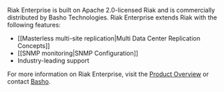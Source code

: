 Riak Enterprise is built on Apache 2.0-licensed Riak and is commercially distributed by Basho Technologies. Riak Enterprise extends Riak with the following features:

* [[Masterless multi-site replication|Multi Data Center Replication Concepts]]
* [[SNMP monitoring|SNMP Configuration]]
* Industry-leading support

For more information on Riak Enterprise, visit the [Product Overview](http://www.basho.com/products_riak_overview.php) or contact <a href="http://info.basho.com/Wiki_Contact.html">Basho</a>. 
